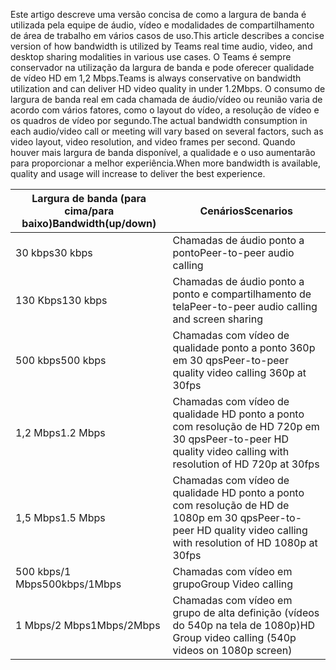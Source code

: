 <span data-ttu-id="0d0b3-101">Este artigo descreve uma versão concisa de como a largura de banda é utilizada pela equipe de áudio, vídeo e modalidades de compartilhamento de área de trabalho em vários casos de uso.</span><span class="sxs-lookup"><span data-stu-id="0d0b3-101">This article describes a concise version of how bandwidth is utilized by Teams real time audio, video, and desktop sharing modalities in various use cases.</span></span> <span data-ttu-id="0d0b3-102">O Teams é sempre conservador na utilização da largura de banda e pode oferecer qualidade de vídeo HD em 1,2 Mbps.</span><span class="sxs-lookup"><span data-stu-id="0d0b3-102">Teams is always conservative on bandwidth utilization and can deliver HD video quality in under 1.2Mbps.</span></span> <span data-ttu-id="0d0b3-103">O consumo de largura de banda real em cada chamada de áudio/vídeo ou reunião varia de acordo com vários fatores, como o layout do vídeo, a resolução de vídeo e os quadros de vídeo por segundo.</span><span class="sxs-lookup"><span data-stu-id="0d0b3-103">The actual bandwidth consumption in each audio/video call or meeting will vary based on several factors, such as video layout, video resolution, and video frames per second.</span></span> <span data-ttu-id="0d0b3-104">Quando houver mais largura de banda disponível, a qualidade e o uso aumentarão para proporcionar a melhor experiência.</span><span class="sxs-lookup"><span data-stu-id="0d0b3-104">When more bandwidth is available, quality and usage will increase to deliver the best experience.</span></span>


|<span data-ttu-id="0d0b3-105">Largura de banda (para cima/para baixo)</span><span class="sxs-lookup"><span data-stu-id="0d0b3-105">Bandwidth(up/down)</span></span> |<span data-ttu-id="0d0b3-106">Cenários</span><span class="sxs-lookup"><span data-stu-id="0d0b3-106">Scenarios</span></span> |
|---|---|
|<span data-ttu-id="0d0b3-107">30 kbps</span><span class="sxs-lookup"><span data-stu-id="0d0b3-107">30 kbps</span></span> |<span data-ttu-id="0d0b3-108">Chamadas de áudio ponto a ponto</span><span class="sxs-lookup"><span data-stu-id="0d0b3-108">Peer-to-peer audio calling</span></span> |
|<span data-ttu-id="0d0b3-109">130 Kbps</span><span class="sxs-lookup"><span data-stu-id="0d0b3-109">130 kbps</span></span> |<span data-ttu-id="0d0b3-110">Chamadas de áudio ponto a ponto e compartilhamento de tela</span><span class="sxs-lookup"><span data-stu-id="0d0b3-110">Peer-to-peer audio calling and screen sharing</span></span> |
|<span data-ttu-id="0d0b3-111">500 kbps</span><span class="sxs-lookup"><span data-stu-id="0d0b3-111">500 kbps</span></span> |<span data-ttu-id="0d0b3-112">Chamadas com vídeo de qualidade ponto a ponto 360p em 30 qps</span><span class="sxs-lookup"><span data-stu-id="0d0b3-112">Peer-to-peer quality video calling 360p at 30fps</span></span> |
|<span data-ttu-id="0d0b3-113">1,2 Mbps</span><span class="sxs-lookup"><span data-stu-id="0d0b3-113">1.2 Mbps</span></span> |<span data-ttu-id="0d0b3-114">Chamadas com vídeo de qualidade HD ponto a ponto com resolução de HD 720p em 30 qps</span><span class="sxs-lookup"><span data-stu-id="0d0b3-114">Peer-to-peer HD quality video calling with resolution of HD 720p at 30fps</span></span> |
|<span data-ttu-id="0d0b3-115">1,5 Mbps</span><span class="sxs-lookup"><span data-stu-id="0d0b3-115">1.5 Mbps</span></span> |<span data-ttu-id="0d0b3-116">Chamadas com vídeo de qualidade HD ponto a ponto com resolução de HD de 1080p em 30 qps</span><span class="sxs-lookup"><span data-stu-id="0d0b3-116">Peer-to-peer HD quality video calling with resolution of HD 1080p at 30fps</span></span> |
|<span data-ttu-id="0d0b3-117">500 kbps/1 Mbps</span><span class="sxs-lookup"><span data-stu-id="0d0b3-117">500kbps/1Mbps</span></span> |<span data-ttu-id="0d0b3-118">Chamadas com vídeo em grupo</span><span class="sxs-lookup"><span data-stu-id="0d0b3-118">Group Video calling</span></span> |
|<span data-ttu-id="0d0b3-119">1 Mbps/2 Mbps</span><span class="sxs-lookup"><span data-stu-id="0d0b3-119">1Mbps/2Mbps</span></span> |<span data-ttu-id="0d0b3-120">Chamadas com vídeo em grupo de alta definição (vídeos do 540p na tela de 1080p)</span><span class="sxs-lookup"><span data-stu-id="0d0b3-120">HD Group video calling (540p videos on 1080p screen)</span></span> |
